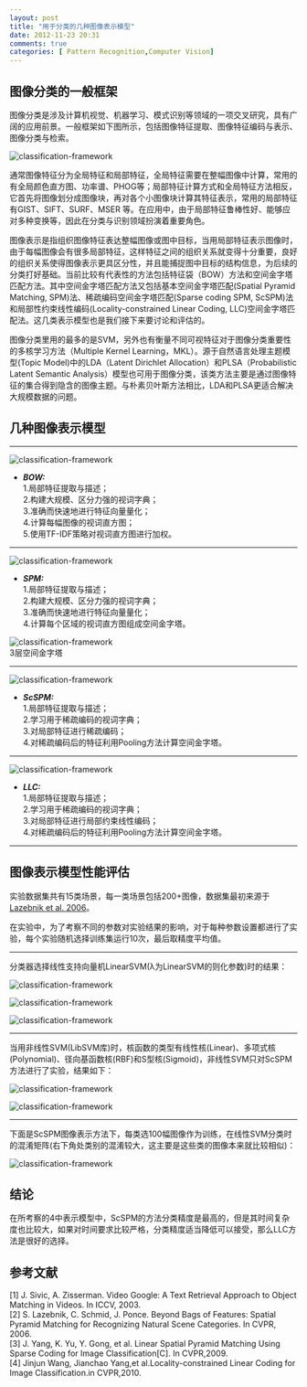 ```yaml
---
layout: post
title: "用于分类的几种图像表示模型"
date: 2012-11-23 20:31
comments: true
categories: [ Pattern Recognition,Computer Vision]
---
```


## 图像分类的一般框架 ##
图像分类是涉及计算机视觉、机器学习、模式识别等领域的一项交叉研究，具有广阔的应用前景。一般框架如下图所示，包括图像特征提取、图像特征编码与表示、图像分类与检索。

![classification-framework](../images/Image-Representation-For-Classification/image-classification-framework.png)



通常图像特征分为全局特征和局部特征，全局特征需要在整幅图像中计算，常用的有全局颜色直方图、功率谱、PHOG等；局部特征计算方式和全局特征方法相反，它首先将图像划分成图像块，再对各个小图像块计算其特征表示，常用的局部特征有GIST、SIFT、SURF、MSER 等。在应用中，由于局部特征鲁棒性好、能够应对多种变换等，因此在分类与识别领域扮演着重要角色。

图像表示是指组织图像特征表达整幅图像或图中目标，当用局部特征表示图像时，由于每幅图像会有很多局部特征，这样特征之间的组织关系就变得十分重要，良好的组织关系使得图像表示更具区分性，并且能捕捉图中目标的结构信息，为后续的分类打好基础。当前比较有代表性的方法包括特征袋（BOW）方法和空间金字塔匹配方法。其中空间金字塔匹配方法又包括基本空间金字塔匹配(Spatial Pyramid Matching, SPM)法、稀疏编码空间金字塔匹配(Sparse coding SPM, ScSPM)法和局部性约束线性编码(Locality-constrained Linear Coding, LLC)空间金字塔匹配法。这几类表示模型也是我们接下来要讨论和评估的。

图像分类里用的最多的是SVM，另外也有衡量不同可视特征对于图像分类重要性的多核学习方法（Multiple Kernel Learning，MKL）。源于自然语言处理主题模型(Topic Model)中的LDA（Latent Dirichlet Allocation）和PLSA（Probabilistic Latent Semantic Analysis）模型也可用于图像分类，该类方法主要是通过图像特征的集合得到隐含的图像主题。与朴素贝叶斯方法相比，LDA和PLSA更适合解决大规模数据的问题。



## 几种图像表示模型 ##

----------
![classification-framework](../images/Image-Representation-For-Classification/BOW.png)

*  ***BOW:***  
1.局部特征提取与描述；  
2.构建大规模、区分力强的视词字典；  
3.准确而快速地进行特征向量量化；  
4.计算每幅图像的视词直方图；  
5.使用TF-IDF策略对视词直方图进行加权。  

----------

![classification-framework](../images/Image-Representation-For-Classification/SPM.png)

*  ***SPM:***  
1.局部特征提取与描述；  
2.构建大规模、区分力强的视词字典；   
3.准确而快速地进行特征向量量化；   
4.计算每个区域的视词直方图组成空间金字塔。

![classification-framework](../images/Image-Representation-For-Classification/3-SPM.png)  
3层空间金字塔

----------

![classification-framework](../images/Image-Representation-For-Classification/ScSPM.png)

*  ***ScSPM:***  
1.局部特征提取与描述；  
2.学习用于稀疏编码的视词字典；  
3.对局部特征进行稀疏编码；  
4.对稀疏编码后的特征利用Pooling方法计算空间金字塔。  

----------

![classification-framework](../images/Image-Representation-For-Classification/LLC.png)

*  ***LLC:***  
1.局部特征提取与描述；  
2.学习用于稀疏编码的视词字典；  
3.对局部特征进行局部约束线性编码；  
4.对稀疏编码后的特征利用Pooling方法计算空间金字塔。  

----------

## 图像表示模型性能评估 ##

实验数据集共有15类场景，每一类场景包括200+图像，数据集最初来源于[Lazebnik et al. 2006](http://www.di.ens.fr/willow/pdfs/cvpr06b.pdf)。

在实验中，为了考察不同的参数对实验结果的影响，对于每种参数设置都进行了实验，每个实验随机选择训练集运行10次，最后取精度平均值。

----------

分类器选择线性支持向量机LinearSVM(λ为LinearSVM的则化参数)时的结果：

![classification-framework](../images/Image-Representation-For-Classification/LinearSVM-Tr.png)

![classification-framework](../images/Image-Representation-For-Classification/LinearSVM-Dic.png)

![classification-framework](../images/Image-Representation-For-Classification/LinearSVM-lambda.png)

----------

当用非线性SVM(LibSVM库)时，核函数的类型有线性核(Linear)、多项式核(Polynomial)、径向基函数核(RBF)和S型核(Sigmoid)，非线性SVM只对ScSPM方法进行了实验，结果如下：

![classification-framework](../images/Image-Representation-For-Classification/Kernel-ScSPM-Tr.png)

![classification-framework](../images/Image-Representation-For-Classification/Kernel-ScSPM-Dic.png)

----------

下面是ScSPM图像表示方法下，每类选100幅图像作为训练，在线性SVM分类时的混淆矩阵(右下角处类别的混淆较大，这主要是这些类的图像本来就比较相似)：

![classification-framework](../images/Image-Representation-For-Classification/Confusion-Matrix.png)

<!-- more -->

## 结论 ##

在所考察的4中表示模型中，ScSPM的方法分类精度是最高的，但是其时间复杂度也比较大，如果对时间要求比较严格，分类精度适当降低可以接受，那么LLC方法是很好的选择。


## 参考文献 ##

[1]	J. Sivic, A. Zisserman. Video Google: A Text Retrieval Approach to Object Matching in Videos. In ICCV, 2003.  
[2]	S. Lazebnik, C. Schmid, J. Ponce. Beyond Bags of Features: Spatial Pyramid Matching for Recognizing Natural Scene Categories. In CVPR, 2006.  
[3]	J. Yang,  K. Yu,  Y. Gong, et al. Linear Spatial Pyramid Matching Using Sparse Coding for Image Classification[C]. In CVPR,2009.  
[4]	Jinjun Wang, Jianchao Yang,et al.Locality-constrained Linear Coding for Image Classification.in CVPR,2010.  

